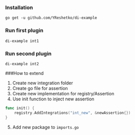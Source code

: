 ### Installation

```
go get -u github.com/YReshetko/di-example
```

### Run first plugin

```
di-example int1
```

### Run second plugin

```
di-example int2
```


###How to extend

1. Create new integration folder
2. Create go file for assertion
3. Create new implementation for registry/Assertion
4. Use init function to inject new assertion
```go
func init() {
	registry.AddIntegrations("int_new", &newAssertion{})
}
```
5. Add new package to `imports.go`
